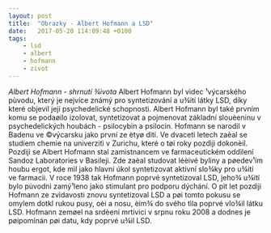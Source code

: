 ```yaml
---
layout: post
title:  "Obrazky - Albert Hofmann a LSD"
date:   2017-05-20 114:09:48 +0100
tags: 
    - lsd
    - albert
    - hofmann
    - zivot
---
```


*Albert Hofmann - shrnutí ¾ivota*
Albert Hofmann byl vìdec ¹výcarského pùvodu, který je nejvíce známý pro syntetizování a u¾ití látky LSD, díky které objevil její psychedelické schopnosti. 
Albert Hofmann byl také prvním komu se podaøilo izolovat, syntetizovat a pojmenovat základní slouèeninu v psychedelických houbách - psilocybin a psilocin. 
Hofmann se narodil v Badenu ve ©výcarsku jako první ze ètyø dìtí. Ve dvaceti letech zaèal se studiem chemie na univerzitì v Zurichu, které o tøi roky pozdìji dokonèil. 
Pozdìji se Albert Hofmann stal zamìstnancem ve farmaceutickém oddìlení Sandoz Laboratories v Basileji. Zde zaèal studovat léèivé byliny a pøedev¹ím houbu ergot, kde mìl jako hlavní úkol syntetizovat aktivní slo¾ky pro u¾ití ve farmacii. V roce 1938 tak Hofmann poprvé syntetizoval LSD, jeho¾ u¾ití bylo pùvodnì zamý¹leno jako stimulant pro podporu dýchání. O pìt let pozdìji Hofmann ze zvìdavosti znovu syntetizoval LSD a pøi tomto pokusu se omylem dotkl rukou pusy, oèi a nosu, èím¾ do svého tìla poprvé vlo¾il látku LSD.
Hofmann zemøel na srdèení mrtivici v srpnu roku 2008 a dodnes je pøipomínán pøi datu, kdy poprvé u¾il LSD.